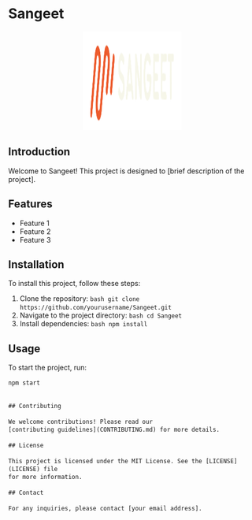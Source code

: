# Sangeet

<p align="center">
    <picture>
        <source media="(prefers-color-scheme: dark)" srcset="public\images\logo-title-side-dark.png">
        <source media="(prefers-color-scheme: light)" srcset="public\images\logo-title-side.png">
        <img src="public\images\logo-title-side-dark.png" alt="Sangeet Logo" width="200" height="200">
    </picture>
</p>

## Introduction

Welcome to Sangeet! This project is designed to [brief description of the
project].

## Features

- Feature 1
- Feature 2
- Feature 3

## Installation

To install this project, follow these steps:

1. Clone the repository:
   `bash git clone https://github.com/yourusername/Sangeet.git `
2. Navigate to the project directory: `bash cd Sangeet `
3. Install dependencies: `bash npm install `

## Usage

To start the project, run:

```bash
npm start
```

```

## Contributing

We welcome contributions! Please read our
[contributing guidelines](CONTRIBUTING.md) for more details.

## License

This project is licensed under the MIT License. See the [LICENSE](LICENSE) file
for more information.

## Contact

For any inquiries, please contact [your email address].

```
